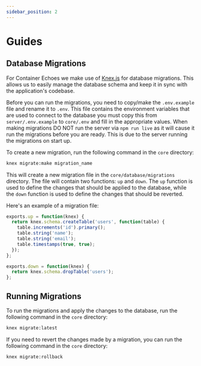 ```yaml
---
sidebar_position: 2
---
```


# Guides

## Database Migrations

For Container Echoes we make use of [Knex.js](http://knexjs.org/) for database migrations. This allows us to easily manage the database schema and keep it in sync with the application's codebase.

Before you can run the migrations, you need to copy/make the `.env.example` file and rename it to `.env`. This file contains the environment variables that are used to connect to the database you must copy this from `server/.env.example` to `core/.env` and fill in the appropriate values. When making migrations DO NOT run the server via `npm run live` as it will cause it run the migrations before you are ready. This is due to the server running the migrations on start up.

To create a new migration, run the following command in the `core` directory:

```bash
knex migrate:make migration_name
```

This will create a new migration file in the `core/database/migrations` directory. The file will contain two functions: `up` and `down`. The `up` function is used to define the changes that should be applied to the database, while the `down` function is used to define the changes that should be reverted.

Here's an example of a migration file:

```javascript
exports.up = function(knex) {
  return knex.schema.createTable('users', function(table) {
    table.increments('id').primary();
    table.string('name');
    table.string('email');
    table.timestamps(true, true);
  });
};

exports.down = function(knex) {
  return knex.schema.dropTable('users');
};
```

## Running Migrations

To run the migrations and apply the changes to the database, run the following command in the `core` directory:

```bash
knex migrate:latest
```

If you need to revert the changes made by a migration, you can run the following command in the `core` directory:

```bash
knex migrate:rollback
```
